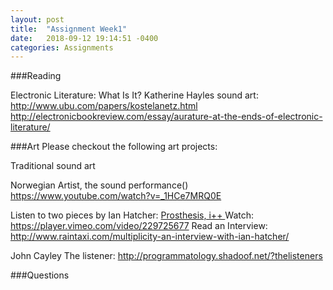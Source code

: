 ```yaml
---
layout: post
title:  "Assignment Week1"
date:   2018-09-12 19:14:51 -0400
categories: Assignments
---
```

###Reading

Electronic Literature: What Is It? Katherine Hayles
sound art: http://www.ubu.com/papers/kostelanetz.html
http://electronicbookreview.com/essay/aurature-at-the-ends-of-electronic-literature/

###Art
Please checkout the following art projects:

Traditional sound art

Norwegian Artist, the sound performance()
https://www.youtube.com/watch?v=_1HCe7MRQ0E

Listen to two pieces by Ian Hatcher:
[Prosthesis, i++ ](https://soundcloud.com/ihatch)
Watch: https://player.vimeo.com/video/229725677
Read an Interview: http://www.raintaxi.com/multiplicity-an-interview-with-ian-hatcher/

John Cayley
The listener: http://programmatology.shadoof.net/?thelisteners

###Questions
